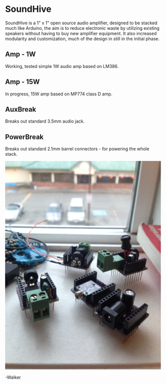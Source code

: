 SoundHive
=========

SoundHive is a 1" x 1" open source audio amplifier, designed to be stacked much like Arduino, the
aim is to reduce electronic waste by utilizing existing speakers without having to buy new amplifier
equipment. It also increased modularity and customization, much of the design in still in the initial phase.

Amp - 1W
--------
Working, tested simple 1W audio amp based on LM386.

Amp - 15W
--------
In progress, 15W amp based on MP774 class D amp.

AuxBreak
--------
Breaks out standard 3.5mm audio jack.

PowerBreak
--------
Breaks out standard 2.1mm barrel connectors - for powering the whole stack.

![alt tag](https://raw.githubusercontent.com/Machine-Hum/SoundHive/master/Media%20(Pictures%20%26%20Videos)/IMG_5097.JPG)

-Walker
